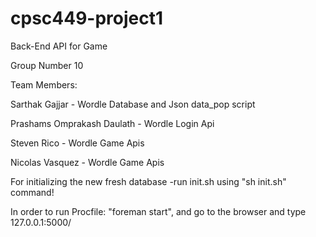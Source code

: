 # cpsc449-project1
Back-End API for Game

Group Number 10

Team Members:

Sarthak Gajjar - Wordle Database and Json data_pop script

Prashams Omprakash Daulath - Wordle Login Api

Steven Rico - Wordle Game Apis

Nicolas Vasquez - Wordle Game Apis

For initializing the new fresh database
-run init.sh using "sh init.sh" command!

In order to run Procfile:
"foreman start", and go to the browser and type 127.0.0.1:5000/
